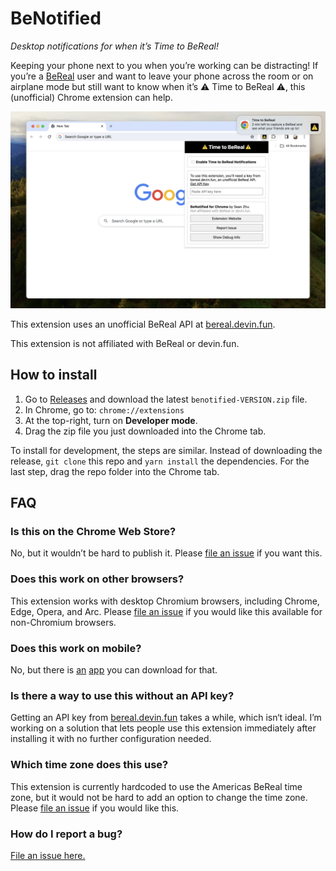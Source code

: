 # BeNotified

_Desktop notifications for when it’s Time to BeReal!_

Keeping your phone next to you when you’re working can be distracting! If you’re a [BeReal](https://bereal.com/) user and want to leave your phone across the room or on airplane mode but still want to know when it’s ⚠️ Time to BeReal ⚠️, this (unofficial) Chrome extension can help.

![screenshot](docs/screenshot-v1.0.png)

This extension uses an unofficial BeReal API at [bereal.devin.fun](https://bereal.devin.fun/).

This extension is not affiliated with BeReal or devin.fun.

## How to install

1. Go to [Releases](https://github.com/szhu/BeNotified/releases) and download the latest `benotified-VERSION.zip` file.
2. In Chrome, go to: `chrome://extensions`
3. At the top-right, turn on **Developer mode**.
4. Drag the zip file you just downloaded into the Chrome tab.

To install for development, the steps are similar. Instead of downloading the release, `git clone` this repo and `yarn install` the dependencies. For the last step, drag the repo folder into the Chrome tab.

## FAQ

### Is this on the Chrome Web Store?

No, but it wouldn’t be hard to publish it. Please [file an issue][issues] if you want this.

### Does this work on other browsers?

This extension works with desktop Chromium browsers, including Chrome, Edge, Opera, and Arc. Please [file an issue][issues] if you would like this available for non-Chromium browsers.

### Does this work on mobile?

No, but there is [an](https://apps.apple.com/us/app/bereal-your-friends-for-real/id1459645446) [app](https://play.google.com/store/apps/details?id=com.bereal.ft) you can download for that.

### Is there a way to use this without an API key?

Getting an API key from [bereal.devin.fun](https://bereal.devin.fun/) takes a while, which isn‘t ideal. I’m working on a solution that lets people use this extension immediately after installing it with no further configuration needed.

### Which time zone does this use?

This extension is currently hardcoded to use the Americas BeReal time zone, but it would not be hard to add an option to change the time zone. Please [file an issue][issues] if you would like this.

### How do I report a bug?

[File an issue here.][issues]

[issues]: https://github.com/szhu/BeNotified/issues
